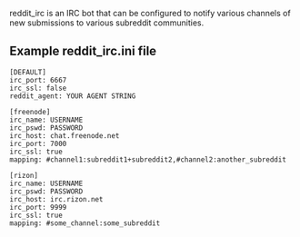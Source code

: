 reddit_irc is an IRC bot that can be configured to notify various channels of
new submissions to various subreddit communities.

## Example reddit_irc.ini file

```
[DEFAULT]
irc_port: 6667
irc_ssl: false
reddit_agent: YOUR AGENT STRING

[freenode]
irc_name: USERNAME
irc_pswd: PASSWORD
irc_host: chat.freenode.net
irc_port: 7000
irc_ssl: true
mapping: #channel1:subreddit1+subreddit2,#channel2:another_subreddit

[rizon]
irc_name: USERNAME
irc_pswd: PASSWORD
irc_host: irc.rizon.net
irc_port: 9999
irc_ssl: true
mapping: #some_channel:some_subreddit
```
